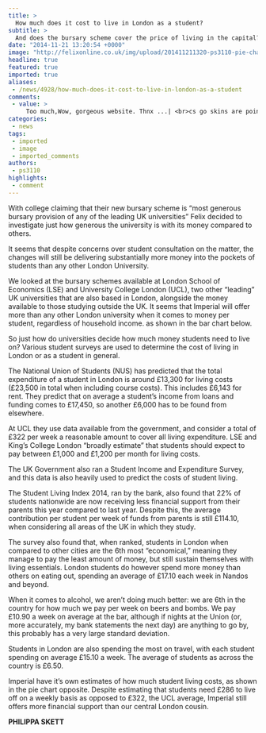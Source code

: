 ```yaml
---
title: >
  How much does it cost to live in London as a student?
subtitle: >
  And does the bursary scheme cover the price of living in the capital?
date: "2014-11-21 13:20:54 +0000"
image: "http://felixonline.co.uk/img/upload/201411211320-ps3110-pie-chart.png"
headline: true
featured: true
imported: true
aliases:
 - /news/4928/how-much-does-it-cost-to-live-in-london-as-a-student
comments:
 - value: >
     Too much,Wow, gorgeous website. Thnx ...| <br>cs go skins are pointless http://test2.a6.pl/blogs/post/12247
categories:
 - news
tags:
 - imported
 - image
 - imported_comments
authors:
 - ps3110
highlights:
 - comment
---
```


With college claiming that their new bursary scheme is “most generous bursary provision of any of the leading UK universities” Felix decided to investigate just how generous the university is with its money compared to others.

It seems that despite concerns over student consultation on the matter, the changes will still be delivering substantially more money into the pockets of students than any other London University.

We looked at the bursary schemes available at London School of Economics (LSE) and University College London (UCL), two other “leading” UK universities that are also based in London, alongside the money available to those studying outside the UK. It seems that Imperial will offer more than any other London university when it comes to money per student, regardless of household income. as shown in the bar chart below.

So just how do universities decide how much money students need to live on? Various student surveys are used to determine the cost of living in London or as a student in general.

The National Union of Students (NUS) has predicted that the total expenditure of a student in London is around £13,300 for living costs (£23,500 in total when including course costs). This includes £6,143 for rent. They predict that on average a student’s income from loans and funding comes to £17,450, so another £6,000 has to be found from elsewhere.

At UCL they use data available from the government, and consider a total of £322 per week a reasonable amount to cover all living expenditure. LSE and King’s College London “broadly estimate” that students should expect to pay between £1,000 and £1,200 per month for living costs.

The UK Government also ran a Student Income and Expenditure Survey, and this data is also heavily used to predict the costs of student living.

The Student Living Index 2014, ran by the bank, also found that 22% of students nationwide are now receiving less financial support from their parents this year compared to last year. Despite this, the average contribution per student per week of funds from parents is still £114.10, when considering all areas of the UK in which they study.

The survey also found that, when ranked, students in London when compared to other cities are the 6th most “economical,” meaning they manage to pay the least amount of money, but still sustain themselves with living essentials. London students do however spend more money than others on eating out, spending an average of £17.10 each week in Nandos and beyond.

When it comes to alcohol, we aren’t doing much better: we are 6th in the country for how much we pay per week on beers and bombs. We pay £10.90 a week on average at the bar, although if nights at the Union (or, more accurately, my bank statements the next day) are anything to go by, this probably has a very large standard deviation.

Students in London are also spending the most on travel, with each student spending on average £15.10 a week. The average of students as across the country is £6.50.

Imperial have it’s own estimates of how much student living costs, as shown in the pie chart opposite. Despite estimating that students need £286 to live off on a weekly basis as opposed to £322, the UCL average, Imperial still offers more financial support than our central London cousin.

__PHILIPPA SKETT__
